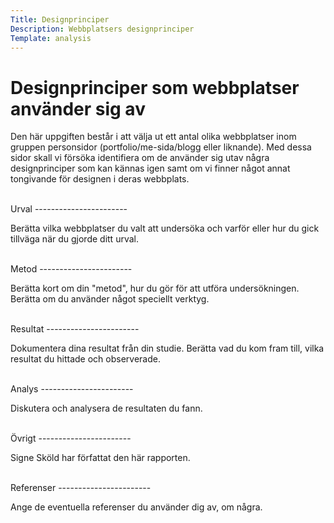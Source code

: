 ```yaml
---
Title: Designprinciper
Description: Webbplatsers designprinciper
Template: analysis
---
```


Designprinciper som webbplatser använder sig av
=======================

Den här uppgiften består i att välja ut ett antal olika webbplatser inom gruppen personsidor (portfolio/me-sida/blogg eller liknande). Med dessa sidor skall vi försöka identifiera om de använder sig utav några designprinciper som kan kännas igen samt om vi finner något annat tongivande för designen i deras webbplats.

<br>
Urval
-----------------------

Berätta vilka webbplatser du valt att undersöka och varför eller hur du gick tillväga när du gjorde ditt urval.

<br>
Metod
-----------------------

Berätta kort om din "metod", hur du gör för att utföra undersökningen. Berätta om du använder något speciellt verktyg.

<br>
Resultat
-----------------------

Dokumentera dina resultat från din studie. Berätta vad du kom fram till, vilka resultat du hittade och observerade.

<br>
Analys
-----------------------

Diskutera och analysera de resultaten du fann.

<br>
Övrigt
-----------------------

Signe Sköld har författat den här rapporten.

<br>
Referenser
-----------------------

Ange de eventuella referenser du använder dig av, om några.
